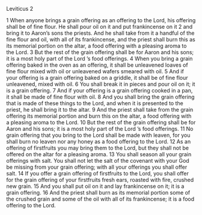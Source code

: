 Leviticus 2

1	When anyone brings a grain offering as an offering to the Lord, his offering shall be of fine flour. He shall pour oil on it and put frankincense on it
2	and bring it to Aaron’s sons the priests. And he shall take from it a handful of the fine flour and oil, with all of its frankincense, and the priest shall burn this as its memorial portion on the altar, a food offering with a pleasing aroma to the Lord.
3	But the rest of the grain offering shall be for Aaron and his sons; it is a most holy part of the Lord ’s food offerings.
4	When you bring a grain offering baked in the oven as an offering, it shall be unleavened loaves of fine flour mixed with oil or unleavened wafers smeared with oil.
5	And if your offering is a grain offering baked on a griddle, it shall be of fine flour unleavened, mixed with oil.
6	You shall break it in pieces and pour oil on it; it is a grain offering.
7	And if your offering is a grain offering cooked in a pan, it shall be made of fine flour with oil.
8	And you shall bring the grain offering that is made of these things to the Lord, and when it is presented to the priest, he shall bring it to the altar.
9	And the priest shall take from the grain offering its memorial portion and burn this on the altar, a food offering with a pleasing aroma to the Lord.
10	But the rest of the grain offering shall be for Aaron and his sons; it is a most holy part of the Lord ’s food offerings.
11	No grain offering that you bring to the Lord shall be made with leaven, for you shall burn no leaven nor any honey as a food offering to the Lord.
12	As an offering of firstfruits you may bring them to the Lord, but they shall not be offered on the altar for a pleasing aroma.
13	You shall season all your grain offerings with salt. You shall not let the salt of the covenant with your God be missing from your grain offering; with all your offerings you shall offer salt.
14	If you offer a grain offering of firstfruits to the Lord, you shall offer for the grain offering of your firstfruits fresh ears, roasted with fire, crushed new grain.
15	And you shall put oil on it and lay frankincense on it; it is a grain offering.
16	And the priest shall burn as its memorial portion some of the crushed grain and some of the oil with all of its frankincense; it is a food offering to the Lord.

